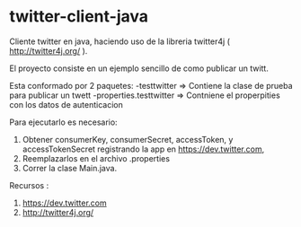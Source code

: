 twitter-client-java
===================

Cliente twitter en java, haciendo uso de la libreria twitter4j ( http://twitter4j.org/ ).

El proyecto consiste en un ejemplo sencillo de como publicar un twitt. 

Esta conformado por 2 paquetes:
  -testtwitter => Contiene la clase de prueba para publicar un twett
  -properties.testtwitter => Contniene el properpities con los datos de autenticacion
  
Para ejecutarlo es necesario: 

  1) Obtener consumerKey, consumerSecret, accessToken, y accessTokenSecret registrando la app en https://dev.twitter.com,
  2) Reemplazarlos en el archivo .properties
  3) Correr la clase Main.java.
  
  
Recursos : 
  1) https://dev.twitter.com
  2) http://twitter4j.org/
